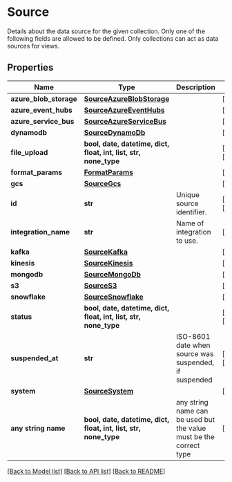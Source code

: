 # Source

Details about the data source for the given collection. Only one of the following fields are allowed to be defined. Only collections can act as data sources for views. 

## Properties
Name | Type | Description | Notes
------------ | ------------- | ------------- | -------------
**azure_blob_storage** | [**SourceAzureBlobStorage**](SourceAzureBlobStorage.md) |  | [optional] 
**azure_event_hubs** | [**SourceAzureEventHubs**](SourceAzureEventHubs.md) |  | [optional] 
**azure_service_bus** | [**SourceAzureServiceBus**](SourceAzureServiceBus.md) |  | [optional] 
**dynamodb** | [**SourceDynamoDb**](SourceDynamoDb.md) |  | [optional] 
**file_upload** | **bool, date, datetime, dict, float, int, list, str, none_type** |  | [optional] [readonly] 
**format_params** | [**FormatParams**](FormatParams.md) |  | [optional] 
**gcs** | [**SourceGcs**](SourceGcs.md) |  | [optional] 
**id** | **str** | Unique source identifier. | [optional] [readonly] 
**integration_name** | **str** | Name of integration to use. | [optional] 
**kafka** | [**SourceKafka**](SourceKafka.md) |  | [optional] 
**kinesis** | [**SourceKinesis**](SourceKinesis.md) |  | [optional] 
**mongodb** | [**SourceMongoDb**](SourceMongoDb.md) |  | [optional] 
**s3** | [**SourceS3**](SourceS3.md) |  | [optional] 
**snowflake** | [**SourceSnowflake**](SourceSnowflake.md) |  | [optional] 
**status** | **bool, date, datetime, dict, float, int, list, str, none_type** |  | [optional] [readonly] 
**suspended_at** | **str** | ISO-8601 date when source was suspended, if suspended | [optional] [readonly] 
**system** | [**SourceSystem**](SourceSystem.md) |  | [optional] 
**any string name** | **bool, date, datetime, dict, float, int, list, str, none_type** | any string name can be used but the value must be the correct type | [optional]

[[Back to Model list]](../README.md#documentation-for-models) [[Back to API list]](../README.md#documentation-for-api-endpoints) [[Back to README]](../README.md)


